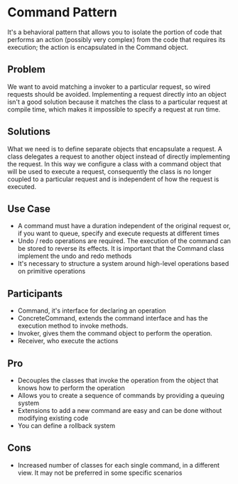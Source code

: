 # Command Pattern

It's a behavioral pattern that allows you to isolate the portion of code that performs an action (possibly very complex) from the code that requires its execution; the action is encapsulated in the Command object.

## Problem

We want to avoid matching a invoker to a particular request, so wired requests should be avoided.
Implementing a request directly into an object isn't a good solution because it matches the class to a particular request at compile time, which makes it impossible to specify a request at run time.

## Solutions

What we need is to define separate objects that encapsulate a request. A class delegates a request to another object instead of directly implementing the request.
In this way we configure a class with a command object that will be used to execute a request, consequently the class is no longer coupled to a particular request and is independent of how the request is executed.

## Use Case

- A command must have a duration independent of the original request or, if you want to queue, specify and execute requests at different times
- Undo / redo operations are required. The execution of the command can be stored to reverse its effects. It is important that the Command class implement the undo and redo methods
- It's necessary to structure a system around high-level operations based on primitive operations

## Participants

- Command, it's interface for declaring an operation
- ConcreteCommand, extends the command interface and has the execution method to invoke methods.
- Invoker, gives them the command object to perform the operation.
- Receiver, who execute the actions

## Pro

- Decouples the classes that invoke the operation from the object that knows how to perform the operation
- Allows you to create a sequence of commands by providing a queuing system
- Extensions to add a new command are easy and can be done without modifying existing code
- You can define a rollback system

## Cons

- Increased number of classes for each single command, in a different view. It may not be preferred in some specific scenarios
